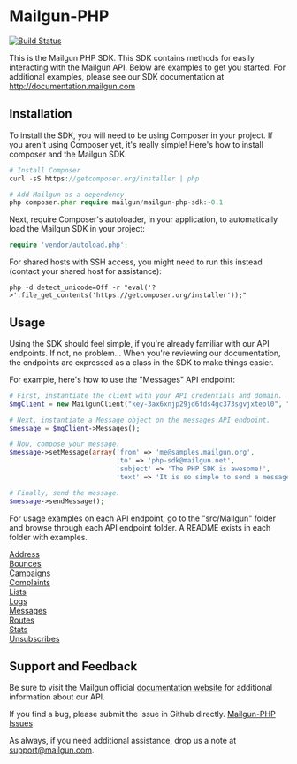 Mailgun-PHP
===========
[![Build Status](https://travis-ci.org/travelton/Mailgun-PHP.png?branch=master)](https://travis-ci.org/travelton/Mailgun-PHP)

This is the Mailgun PHP SDK. This SDK contains methods for easily interacting with the Mailgun API. Below are examples to get you started. For additional examples, 
please see our SDK documentation at http://documentation.mailgun.com

Installation
------------
To install the SDK, you will need to be using Composer in your project. If you aren't using Composer yet, it's really simple! Here's how to install composer and the Mailgun SDK.

```PHP
# Install Composer
curl -sS https://getcomposer.org/installer | php

# Add Mailgun as a dependency
php composer.phar require mailgun/mailgun-php-sdk:~0.1
``` 
Next, require Composer's autoloader, in your application, to automatically load the Mailgun SDK in your project:
```PHP
require 'vendor/autoload.php';
```
For shared hosts with SSH access, you might need to run this instead (contact your shared host for assistance): 
```
php -d detect_unicode=Off -r "eval('?>'.file_get_contents('https://getcomposer.org/installer'));"
```

Usage
-----
Using the SDK should feel simple, if you're already familiar with our API endpoints. If not, no problem... When you're reviewing our documentation, the endpoints are expressed as a class in the SDK to make things easier. 

For example, here's how to use the "Messages" API endpoint:

```php
# First, instantiate the client with your API credentials and domain. 
$mgClient = new MailgunClient("key-3ax6xnjp29jd6fds4gc373sgvjxteol0", "samples.mailgun.org");

# Next, instantiate a Message object on the messages API endpoint.
$message = $mgClient->Messages();

# Now, compose your message.
$message->setMessage(array('from' => 'me@samples.mailgun.org', 
                           'to' => 'php-sdk@mailgun.net', 
                           'subject' => 'The PHP SDK is awesome!', 
                           'text' => 'It is so simple to send a message.'));

# Finally, send the message.
$message->sendMessage();
```

For usage examples on each API endpoint, go to the "src/Mailgun" folder and browse through each API endpoint folder. A README exists in each folder with examples.

[Address](src/Mailgun/Address/)  
[Bounces](src/Mailgun/Bounces/)  
[Campaigns](src/Mailgun/Campaigns/)  
[Complaints](src/Mailgun/Complaints/)  
[Lists](src/Mailgun/Lists/)  
[Logs](src/Mailgun/Logs/)  
[Messages](src/Mailgun/Messages/)  
[Routes](src/Mailgun/Routes/)  
[Stats](src/Mailgun/Stats/)  
[Unsubscribes](src/Mailgun/Unsubscribes/)  

Support and Feedback
--------------------

Be sure to visit the Mailgun official [documentation website](http://documentation.mailgun.com/) for additional information about our API. 

If you find a bug, please submit the issue in Github directly. [Mailgun-PHP Issues](https://github.com/mailgun/Mailgun-PHP/issues)

As always, if you need additional assistance, drop us a note at [support@mailgun.com](mailto:support@mailgun.com).